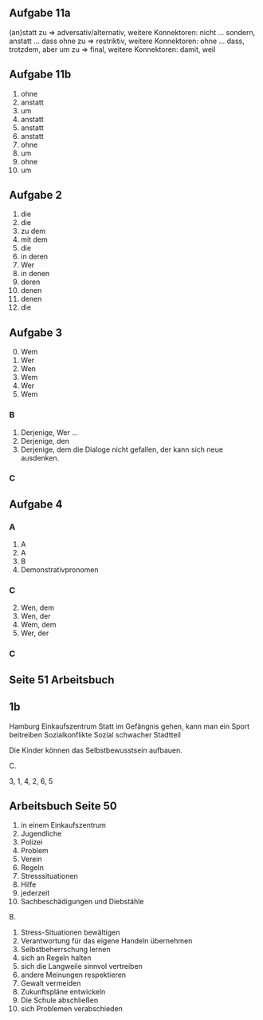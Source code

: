 ## Aufgabe 11a


(an)statt zu => adversativ/alternativ, weitere Konnektoren: nicht ... sondern, anstatt ... dass
ohne zu => restriktiv, weitere Konnektoren: ohne ... dass, trotzdem, aber
um zu => final, weitere Konnektoren: damit, weil

## Aufgabe 11b


1. ohne
2. anstatt 
3. um
4. anstatt
5. anstatt
6. anstatt
7. ohne
8. um
9. ohne
10. um

## Aufgabe 2


1. die
2. die
3. zu dem
4. mit dem
5. die
6. in deren
7. Wer
8. in denen
9. deren
10. denen
11. denen
12. die

## Aufgabe 3


0. Wem
1. Wer
2. Wen
3. Wem
4. Wer
5. Wem

### B
1. Derjenige, Wer ...
2. Derjenige, den
3. Derjenige, dem die Dialoge nicht gefallen, der kann sich neue ausdenken.

### C

## Aufgabe 4


### A

1. A
2. A
3. B
4. Demonstrativpronomen

### C

2. Wen, dem
3. Wen, der
4. Wem, dem
5. Wer, der

### C

## Seite 51 Arbeitsbuch

## 1b

Hamburg Einkaufszentrum
Statt im Gefängnis gehen, kann man ein Sport beitreiben
Sozialkonflikte
Sozial schwacher Stadtteil

Die Kinder können das Selbstbewusstsein aufbauen.

C. 

3, 1, 4, 2, 6, 5

## Arbeitsbuch Seite 50

1. in einem Einkaufszentrum
2. Jugendliche
3. Polizei
4. Problem
5. Verein 
6. Regeln
7. Stresssituationen
8. Hilfe
9. jederzeit
10. Sachbeschädigungen und Diebstähle

B. 

1. Stress-Situationen bewältigen
2. Verantwortung für das eigene Handeln übernehmen
3. Selbstbeherrschung lernen
4. sich an Regeln halten
5. sich die Langweile sinnvol vertreiben
6. andere Meinungen respektieren
7. Gewalt vermeiden
8. Zukunftspläne entwickeln
9. Die Schule abschließen
10. sich Problemen verabschieden


